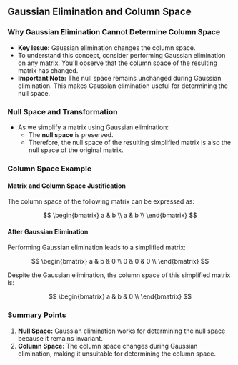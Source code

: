 ## Gaussian Elimination and Column Space

### Why Gaussian Elimination Cannot Determine Column Space

- **Key Issue:** Gaussian elimination changes the column space.
- To understand this concept, consider performing Gaussian elimination on any matrix. You'll observe that the column space of the resulting matrix has changed.
- **Important Note:** The null space remains unchanged during Gaussian elimination. This makes Gaussian elimination useful for determining the null space.

### Null Space and Transformation

- As we simplify a matrix using Gaussian elimination:
  - The **null space** is preserved.
  - Therefore, the null space of the resulting simplified matrix is also the null space of the original matrix.

### Column Space Example

#### Matrix and Column Space Justification

The column space of the following matrix can be expressed as:

$$
\begin{bmatrix}
a & b \\
a & b \\
\end{bmatrix}
$$

#### After Gaussian Elimination

Performing Gaussian elimination leads to a simplified matrix:

$$
\begin{bmatrix}
a & b & 0 \\
0 & 0 & 0 \\
\end{bmatrix}
$$

Despite the Gaussian elimination, the column space of this simplified matrix is:

$$
\begin{bmatrix}
a & b & 0 \\
\end{bmatrix}
$$

### Summary Points

1. **Null Space:** Gaussian elimination works for determining the null space because it remains invariant.
2. **Column Space:** The column space changes during Gaussian elimination, making it unsuitable for determining the column space.